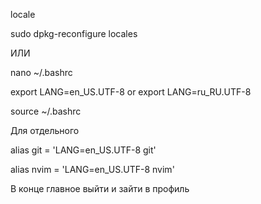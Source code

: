 locale 

sudo dpkg-reconfigure locales


ИЛИ


nano ~/.bashrc

export LANG=en_US.UTF-8
or
export LANG=ru_RU.UTF-8

source ~/.bashrc


Для отдельного

alias git = 'LANG=en_US.UTF-8 git'

alias nvim = 'LANG=en_US.UTF-8 nvim'

В конце главное выйти и зайти в профиль